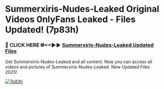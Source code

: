# Summerxiris-Nudes-Leaked Original Videos 0nlyFans Leaked - Files Updated! (7p83h)

<h3>🔴 CLICK HERE 🌐==►► <a href="https://tinyurl.com/4mcuefdz" rel="nofollow">Summerxiris-Nudes-Leaked Updated Files</a></h3>

Get Summerxiris-Nudes-Leaked and all content. Now you can access all videos and pictures of Summerxiris-Nudes-Leaked. New Updated Files 2025!

[![7p83h](https://i.imgur.com/StAQSOY.gif)](https://tinyurl.com/4mcuefdz)
